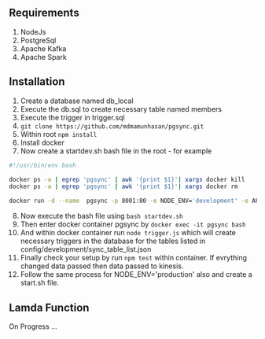## Requirements

1. NodeJs
2. PostgreSql
3. Apache Kafka
4. Apache Spark

## Installation

1. Create a database named db_local
2. Execute the db.sql to create necessary table named members
3. Execute the trigger in trigger.sql
4. `git clone https://github.com/mdmamunhasan/pgsync.git` 
5. Within root `npm install`
6. Install docker
7. Now create a startdev.sh bash file in the root - for example

```bash
#!/usr/bin/env bash

docker ps -a | egrep 'pgsync' | awk '{print $1}'| xargs docker kill
docker ps -a | egrep 'pgsync' | awk '{print $1}'| xargs docker rm

docker run -d --name  pgsync -p 8001:80 -e NODE_ENV='development' -e APP_NAME='core' -e STREAM_NAME='pgsync' -e PGHOST='tonic-core-db.ckvp0ck3llgr.ap-southeast-1.rds.amazonaws.com' -e PGUSER="tcapi_admin" -e PGPASSWORD="SomeSecretPassword" -e PGPORT=5432 -e PGDATABASE="tonic_core" -e AWS_ACCESS_KEY_ID='[YOUR AWS_ACCESS_KEY_ID]' -e AWS_SECRET_ACCESS_KEY='[YOUR AWS_SECRET_ACCESS_KEY]' -v /var/run/docker.sock:/var/run/docker.sock -v $(pwd):/app mmnhsn/pgsync
```
8. Now execute the bash file using ```bash startdev.sh```
9. Then enter docker container pgsync by ```docker exec -it pgsync bash``` 
10. And within docker container run ```node trigger.js``` which will create necessary triggers in the database for the tables listed in config/development/sync_table_list.json
11. Finally check your setup by run ```npm test``` within container. If evrything changed data passed then data passed to kinesis.
12. Follow the same process for NODE_ENV='production' also and create a start.sh file.

## Lamda Function

On Progress ...
